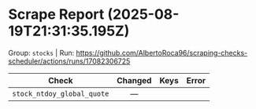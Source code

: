 # Scrape Report (2025-08-19T21:31:35.195Z)

Group: `stocks`  |  Run: https://github.com/AlbertoRoca96/scraping-checks-scheduler/actions/runs/17082306725

| Check | Changed | Keys | Error |
|---|:---:|:--|:--|
| `stock_ntdoy_global_quote` | — |  |  |
